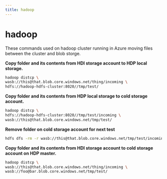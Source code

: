 ```yaml
---
title: hadoop
---
```


# hadoop

These commands used on hadoop cluster running in Azure moving files between the cluster and blob storge.

**Copy folder and its contents from HDI storage account to HDP local storage.**
```bash
hadoop distcp \
wasb://this@that.blob.core.windows.net/thing/incoming \
hdfs://hadoop-hdfs-cluster:8020//tmp/test/
```

**Copy folder and its contents from HDP local storage to cold storage account.**
```bash
hadoop distcp \
hdfs://hadoop-hdfs-cluster:8020//tmp/test/incoming \
wasb://this@that.blob.core.windows.net/tmp/test/
```

**Remove folder on cold storage account for next test**
```bash
hdfs dfs -rm -r wasb://this@that.blob.core.windows.net/tmp/test/incoming/
```

**Copy folder and its contents from HDI storage account to cold storage account on HDP master.**
```bash
hadoop distcp \
wasb://this@that.blob.core.windows.net/thing/incoming \
wasb://foo@bar.blob.core.windows.net/tmp/test/
```
